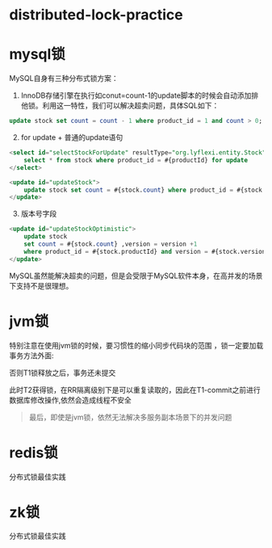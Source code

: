 # distributed-lock-practice

# mysql锁
MySQL自身有三种分布式锁方案：
1. InnoDB存储引擎在执行如conut=count-1的update脚本的时候会自动添加排他锁。利用这一特性，我们可以解决超卖问题，具体SQL如下：

```sql
update stock set count = count - 1 where product_id = 1 and count > 0;
```

2. for update + 普通的update语句
```sql
<select id="selectStockForUpdate" resultType="org.lyflexi.entity.Stock">
    select * from stock where product_id = #{productId} for update
</select>

<update id="updateStock">
    update stock set count = #{stock.count} where product_id = #{stock.productId}
</update>
```

3. 版本号字段
```sql
<update id="updateStockOptimistic">
    update stock
    set count = #{stock.count} ,version = version +1
    where product_id = #{stock.productId} and version = #{stock.version}
</update>
```


MySQL虽然能解决超卖的问题，但是会受限于MySQL软件本身，在高并发的场景下支持不是很理想。

# jvm锁
特别注意在使用jvm锁的时候，要习惯性的缩小同步代码块的范围 ，锁一定要加载事务方法外面:

否则T1锁释放之后，事务还未提交

此时T2获得锁，在RR隔离级别下是可以重复读取的，因此在T1-commit之前进行数据库修改操作,依然会造成线程不安全

> 最后，即使是jvm锁，依然无法解决多服务副本场景下的并发问题

# redis锁

分布式锁最佳实践

# zk锁

分布式锁最佳实践



